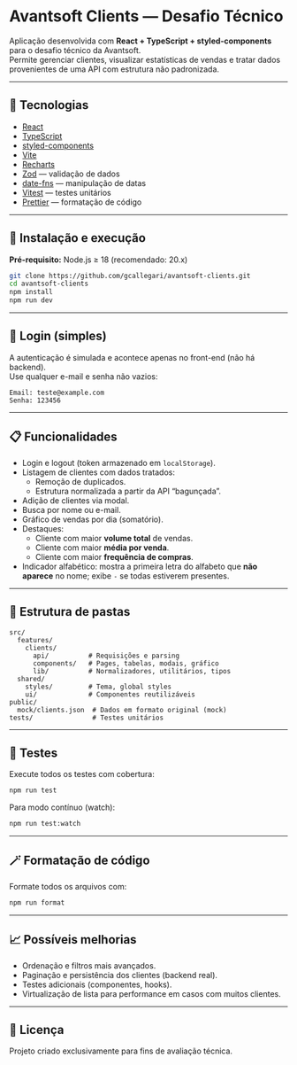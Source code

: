 # Avantsoft Clients — Desafio Técnico

Aplicação desenvolvida com **React + TypeScript + styled-components** para o desafio técnico da Avantsoft.  
Permite gerenciar clientes, visualizar estatísticas de vendas e tratar dados provenientes de uma API com estrutura não padronizada.

---

## 🎯 Tecnologias

- [React](https://react.dev/)  
- [TypeScript](https://www.typescriptlang.org/)  
- [styled-components](https://styled-components.com/)  
- [Vite](https://vitejs.dev/)  
- [Recharts](https://recharts.org/)  
- [Zod](https://zod.dev/) — validação de dados  
- [date-fns](https://date-fns.org/) — manipulação de datas  
- [Vitest](https://vitest.dev/) — testes unitários  
- [Prettier](https://prettier.io/) — formatação de código  

---

## 🚀 Instalação e execução

**Pré-requisito:** Node.js ≥ 18 (recomendado: 20.x)

```bash
git clone https://github.com/gcallegari/avantsoft-clients.git
cd avantsoft-clients
npm install
npm run dev
```

---

## 🔑 Login (simples)

A autenticação é simulada e acontece apenas no front-end (não há backend).  
Use qualquer e-mail e senha não vazios:

```
Email: teste@example.com  
Senha: 123456
```

---

## 📋 Funcionalidades

- Login e logout (token armazenado em `localStorage`).  
- Listagem de clientes com dados tratados:
  - Remoção de duplicados.  
  - Estrutura normalizada a partir da API “bagunçada”.  
- Adição de clientes via modal.  
- Busca por nome ou e-mail.  
- Gráfico de vendas por dia (somatório).  
- Destaques:
  - Cliente com maior **volume total** de vendas.  
  - Cliente com maior **média por venda**.  
  - Cliente com maior **frequência de compras**.  
- Indicador alfabético: mostra a primeira letra do alfabeto que **não aparece** no nome; exibe `-` se todas estiverem presentes.

---

## 📂 Estrutura de pastas

```
src/
  features/
    clients/
      api/          # Requisições e parsing
      components/   # Pages, tabelas, modais, gráfico
      lib/          # Normalizadores, utilitários, tipos
  shared/
    styles/         # Tema, global styles
    ui/             # Componentes reutilizáveis
public/
  mock/clients.json  # Dados em formato original (mock)
tests/               # Testes unitários
```

---

## 🧪 Testes

Execute todos os testes com cobertura:
```bash
npm run test
```

Para modo contínuo (watch):
```bash
npm run test:watch
```

---

## 🪄 Formatação de código

Formate todos os arquivos com:
```bash
npm run format
```

---

## 📈 Possíveis melhorias
 
- Ordenação e filtros mais avançados.  
- Paginação e persistência dos clientes (backend real).  
- Testes adicionais (componentes, hooks).  
- Virtualização de lista para performance em casos com muitos clientes.

---

## 📜 Licença

Projeto criado exclusivamente para fins de avaliação técnica.
